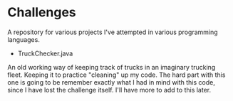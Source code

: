 # Challenges

A repository for various projects I've attempted in various programming languages. 

- TruckChecker.java

An old working way of keeping track of trucks in an imaginary trucking fleet. Keeping it to practice "cleaning" up my code. 
The hard part with this one is going to be remember exactly what I had in mind with this code, since I have lost the challenge itself.
I'll have more to add to this later.
